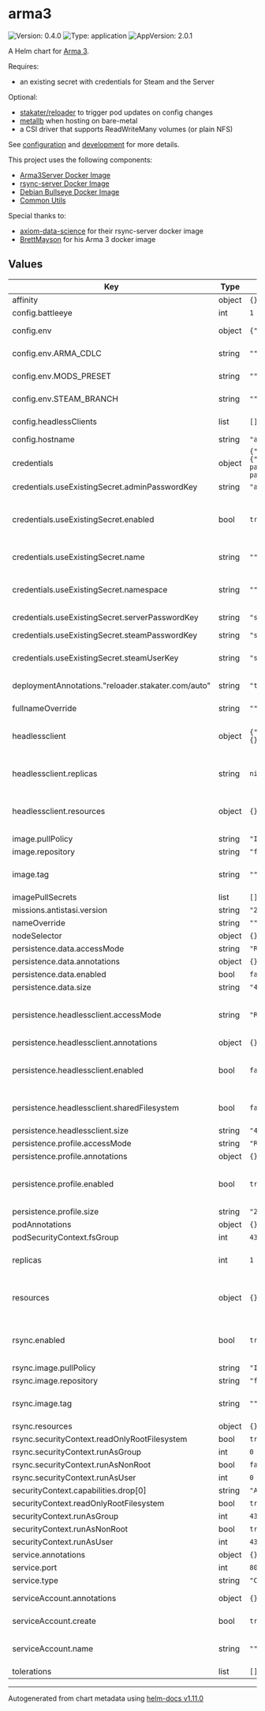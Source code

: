 # arma3

![Version: 0.4.0](https://img.shields.io/badge/Version-0.4.0-informational?style=flat-square) ![Type: application](https://img.shields.io/badge/Type-application-informational?style=flat-square) ![AppVersion: 2.0.1](https://img.shields.io/badge/AppVersion-2.0.1-informational?style=flat-square)

A Helm chart for [Arma 3](https://arma3.com/).

Requires:
  - an existing secret with credentials for Steam and the Server

Optional:
  - [stakater/reloader](https://github.com/stakater/Reloader) to trigger pod updates on config changes
  - [metallb](https://github.com/metallb/metallb) when hosting on bare-metal
  - a CSI driver that supports ReadWriteMany volumes (or plain NFS)

See [configuration](./docs/configuration.md) and [development](./docs/development.md) for more details.

This project uses the following components:

  - [Arma3Server Docker Image](https://github.com/fbuchmeier/Arma3Server)
  - [rsync-server Docker Image](https://github.com/fbuchmeier/rsync-server)
  - [Debian Bullseye Docker Image](https://github.com/docker-library/repo-info/blob/master/repos/debian/remote/bullseye.md)
  - [Common Utils](https://github.com/fbuchmeier/utils-docker)

Special thanks to:

  - [axiom-data-science](https://github.com/axiom-data-science) for their rsync-server docker image
  - [BrettMayson](https://github.com/BrettMayson) for his Arma 3 docker image

## Values

| Key | Type | Default | Description |
|-----|------|---------|-------------|
| affinity | object | `{}` |  |
| config.battleeye | int | `1` | 1=enabled, 0=disabled |
| config.env | object | `{"ARMA_CDLC":"","MODS_PRESET":"","STEAM_BRANCH":""}` | Environment parameters for the game container |
| config.env.ARMA_CDLC | string | `""` | Specify a creators DLC, e.g. 'vn' |
| config.env.MODS_PRESET | string | `""` | Use a preset from /modpresets/<presetname> |
| config.env.STEAM_BRANCH | string | `""` | Select the steam branch, e.g. 'creatordlc' |
| config.headlessClients | list | `[]` | Set the headlessClients and localClient |
| config.hostname | string | `"arma3.example.com"` | External Hostname of server |
| credentials | object | `{"adminPassword":"","serverPassword":"","steamPassword":"","steamUser":"","useExistingSecret":{"adminPasswordKey":"admin-password","enabled":true,"name":"","namespace":"","serverPasswordKey":"server-password","steamPasswordKey":"steam-password","steamUserKey":"steam-user"}}` | Specify credentials for the server |
| credentials.useExistingSecret.adminPasswordKey | string | `"admin-password"` | The Server ADMIN Password |
| credentials.useExistingSecret.enabled | bool | `true` | Use a dedicated, already existing secret for credentials, any key already specified under 'credentials.' directly will be ignored |
| credentials.useExistingSecret.name | string | `""` | The credential is looked up from a secret with this name |
| credentials.useExistingSecret.namespace | string | `""` | The credential is looked up from a secret, which resides in this namespace if empty, use Release.Namespace |
| credentials.useExistingSecret.serverPasswordKey | string | `"server-password"` | The Server Password |
| credentials.useExistingSecret.steamPasswordKey | string | `"steam-password"` | The Steam API to Login to the Steam API |
| credentials.useExistingSecret.steamUserKey | string | `"steam-user"` | The Steam User to Login to the Steam API |
| deploymentAnnotations."reloader.stakater.com/auto" | string | `"true"` | To automatically reload the container on configuration changes, use |
| fullnameOverride | string | `""` |  |
| headlessclient | object | `{"affinity":{},"enabled":true,"name":"hc","nodeSelector":{},"replicas":null,"resources":{},"tolerations":[]}` | Headless clients only work when persistence.data.accessMode is set to 'ReadWriteMany' |
| headlessclient.replicas | string | `nil` | Launch the given number of headless clients in separate pods |
| headlessclient.resources | object | `{}` | We usually recommend not to specify default resources and to leave this as a conscious choice for the user. |
| image.pullPolicy | string | `"IfNotPresent"` |  |
| image.repository | string | `"fbuchmeier/arma3server"` |  |
| image.tag | string | `""` | Overrides the image tag whose default is the chart appVersion. |
| imagePullSecrets | list | `[]` |  |
| missions.antistasi.version | string | `"2.5.5"` |  |
| nameOverride | string | `""` |  |
| nodeSelector | object | `{}` |  |
| persistence.data.accessMode | string | `"ReadWriteOnce"` |  |
| persistence.data.annotations | object | `{}` |  |
| persistence.data.enabled | bool | `false` |  |
| persistence.data.size | string | `"40Gi"` |  |
| persistence.headlessclient.accessMode | string | `"ReadWriteOnce"` | Volume access mode, if you want to use more than one headless client, this must be ReadWriteMany |
| persistence.headlessclient.annotations | object | `{}` |  |
| persistence.headlessclient.enabled | bool | `false` | enable persistence for ARMA3 Headless Client data (all game assets except the config/profiles/main) |
| persistence.headlessclient.sharedFilesystem | bool | `false` | use the same filesystem for both the server and the headless clients |
| persistence.headlessclient.size | string | `"40Gi"` |  |
| persistence.profile.accessMode | string | `"ReadWriteOnce"` |  |
| persistence.profile.annotations | object | `{}` |  |
| persistence.profile.enabled | bool | `true` | WARNING: if you set this to false, your progress in Antistasi will be lost on a server restart |
| persistence.profile.size | string | `"2Gi"` |  |
| podAnnotations | object | `{}` |  |
| podSecurityContext.fsGroup | int | `433` |  |
| replicas | int | `1` | Only one replica is supported, set this to _any_ number to let helm control the replicas |
| resources | object | `{}` | We usually recommend not to specify default resources and to leave this as a conscious choice for the user. |
| rsync.enabled | bool | `true` | Use rsync to synchronize the game data from the server to the headless clients on startup |
| rsync.image.pullPolicy | string | `"IfNotPresent"` |  |
| rsync.image.repository | string | `"fbuchmeier/rsync-server"` |  |
| rsync.image.tag | string | `""` | Overrides the image tag whose default is the chart appVersion. |
| rsync.resources | object | `{}` |  |
| rsync.securityContext.readOnlyRootFilesystem | bool | `true` |  |
| rsync.securityContext.runAsGroup | int | `0` |  |
| rsync.securityContext.runAsNonRoot | bool | `false` |  |
| rsync.securityContext.runAsUser | int | `0` |  |
| securityContext.capabilities.drop[0] | string | `"ALL"` |  |
| securityContext.readOnlyRootFilesystem | bool | `true` |  |
| securityContext.runAsGroup | int | `433` |  |
| securityContext.runAsNonRoot | bool | `true` |  |
| securityContext.runAsUser | int | `431` |  |
| service.annotations | object | `{}` |  |
| service.port | int | `80` |  |
| service.type | string | `"ClusterIP"` |  |
| serviceAccount.annotations | object | `{}` | Annotations to add to the service account |
| serviceAccount.create | bool | `true` | Specifies whether a service account should be created |
| serviceAccount.name | string | `""` | If not set and create is true, a name is generated using the fullname template |
| tolerations | list | `[]` |  |

----------------------------------------------
Autogenerated from chart metadata using [helm-docs v1.11.0](https://github.com/norwoodj/helm-docs/releases/v1.11.0)
